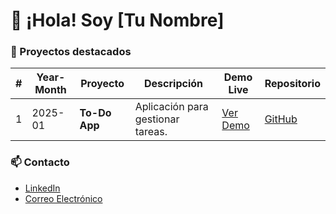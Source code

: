 # 👋 ¡Hola! Soy [Tu Nombre]

### 🚀 Proyectos destacados

| #       | Year-Month       | Proyecto       | Descripción                  | Demo Live                    | Repositorio                       |
| --------| -----------------|----------------|------------------------------|------------------------------|-----------------------------------|
| 1       | 2025-01          |**To-Do App** | Aplicación para gestionar tareas. | [Ver Demo](https://antoniotamez.github.io/to-do/) | [GitHub](https://github.com/AntonioTamez/to-do) |

### 📫 Contacto
- [LinkedIn](https://www.linkedin.com/in/antonio-tamez-salinas-a2840873/)
- [Correo Electrónico](mailto:antonio.tamez@hotmail.com)
